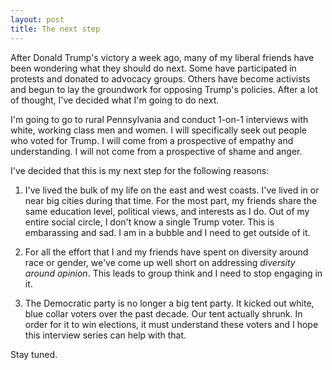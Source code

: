```yaml
---
layout: post
title: The next step
---
```


After Donald Trump's victory a week ago, many of my liberal friends have been wondering what they should do next. Some have participated in protests and donated to advocacy groups. Others have become activists and begun to lay the groundwork for opposing Trump's policies. After a lot of thought, I've decided what I'm going to do next.

I'm going to go to rural Pennsylvania and conduct 1-on-1 interviews with white, working class men and women. I will specifically seek out people who voted for Trump. I will come from a prospective of empathy and understanding. I will not come from a prospective of shame and anger. 

I've decided that this is my next step for the following reasons:

1. I've lived the bulk of my life on the east and west coasts. I've lived in or near big cities during that time. For the most part, my friends share the same education level, political views, and interests as I do. Out of my entire social circle, I don't know a single Trump voter. This is embarassing and sad. I am in a bubble and I need to get outside of it. 

2. For all the effort that I and my friends have spent on diversity around race or gender, we've come up well short on addressing *diversity around opinion*. This leads to group think and I need to stop engaging in it.

3. The Democratic party is no longer a big tent party. It kicked out white, blue collar voters over the past decade. Our tent actually shrunk. In order for it to win elections, it must understand these voters and I hope this interview series can help with that.

Stay tuned.

